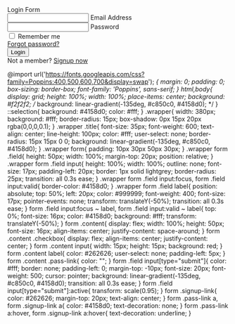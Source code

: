 <!DOCTYPE html>
<!-- Created By CodingNepal -->
<html lang="en" dir="ltr">
   <head>
      <meta charset="utf-8">
      <title>Login Form Design | CodeLab</title>
      <link rel="stylesheet" href="style.css">
   </head>
   <body>
      <div class="wrapper">
         <div class="title">
            Login Form
         </div>
         <form action="#">
            <div class="field">
               <input type="text" required>
               <label>Email Address</label>
            </div>
            <div class="field">
               <input type="password" required>
               <label>Password</label>
            </div>
            <div class="content">
               <div class="checkbox">
                  <input type="checkbox" id="remember-me">
                  <label for="remember-me">Remember me</label>
               </div>
               <div class="pass-link">
                  <a href="#">Forgot password?</a>
               </div>
            </div>
            <div class="field">
               <input type="submit" value="Login">
            </div>
            <div class="signup-link">
               Not a member? <a href="#">Signup now</a>
            </div>
         </form>
      </div>
   </body>
</html>

@import url('https://fonts.googleapis.com/css?family=Poppins:400,500,600,700&display=swap');
*{
  margin: 0;
  padding: 0;
  box-sizing: border-box;
  font-family: 'Poppins', sans-serif;
}
html,body{
  display: grid;
  height: 100%;
  width: 100%;
  place-items: center;
  background: #f2f2f2;
  /* background: linear-gradient(-135deg, #c850c0, #4158d0); */
}
::selection{
  background: #4158d0;
  color: #fff;
}
.wrapper{
  width: 380px;
  background: #fff;
  border-radius: 15px;
  box-shadow: 0px 15px 20px rgba(0,0,0,0.1);
}
.wrapper .title{
  font-size: 35px;
  font-weight: 600;
  text-align: center;
  line-height: 100px;
  color: #fff;
  user-select: none;
  border-radius: 15px 15px 0 0;
  background: linear-gradient(-135deg, #c850c0, #4158d0);
}
.wrapper form{
  padding: 10px 30px 50px 30px;
}
.wrapper form .field{
  height: 50px;
  width: 100%;
  margin-top: 20px;
  position: relative;
}
.wrapper form .field input{
  height: 100%;
  width: 100%;
  outline: none;
  font-size: 17px;
  padding-left: 20px;
  border: 1px solid lightgrey;
  border-radius: 25px;
  transition: all 0.3s ease;
}
.wrapper form .field input:focus,
form .field input:valid{
  border-color: #4158d0;
}
.wrapper form .field label{
  position: absolute;
  top: 50%;
  left: 20px;
  color: #999999;
  font-weight: 400;
  font-size: 17px;
  pointer-events: none;
  transform: translateY(-50%);
  transition: all 0.3s ease;
}
form .field input:focus ~ label,
form .field input:valid ~ label{
  top: 0%;
  font-size: 16px;
  color: #4158d0;
  background: #fff;
  transform: translateY(-50%);
}
form .content{
  display: flex;
  width: 100%;
  height: 50px;
  font-size: 16px;
  align-items: center;
  justify-content: space-around;
}
form .content .checkbox{
  display: flex;
  align-items: center;
  justify-content: center;
}
form .content input{
  width: 15px;
  height: 15px;
  background: red;
}
form .content label{
  color: #262626;
  user-select: none;
  padding-left: 5px;
}
form .content .pass-link{
  color: "";
}
form .field input[type="submit"]{
  color: #fff;
  border: none;
  padding-left: 0;
  margin-top: -10px;
  font-size: 20px;
  font-weight: 500;
  cursor: pointer;
  background: linear-gradient(-135deg, #c850c0, #4158d0);
  transition: all 0.3s ease;
}
form .field input[type="submit"]:active{
  transform: scale(0.95);
}
form .signup-link{
  color: #262626;
  margin-top: 20px;
  text-align: center;
}
form .pass-link a,
form .signup-link a{
  color: #4158d0;
  text-decoration: none;
}
form .pass-link a:hover,
form .signup-link a:hover{
  text-decoration: underline;
}
